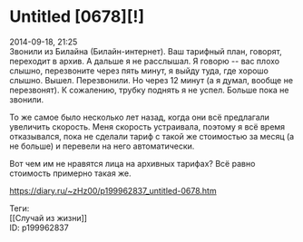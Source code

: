 Untitled [0678][!]
===================

   
 2014-09-18, 21:25   
  Звонили из Билайна (Билайн-интернет). Ваш тарифный план, говорят, переходит в архив. А дальше я не расслышал. Я говорю -- вас плохо слышно, перезвоните через пять минут, я выйду туда, где хорошо слышно. Вышел. Перезвонили. Но через 12 минут (а я думал, вообще не перезвонят). К сожалению, трубку поднять я не успел. Больше пока не звонили.   
   
 То же самое было несколько лет назад, когда они всё предлагали увеличить скорость. Меня скорость устраивала, поэтому я всё время отказывался, пока не сделали тариф с такой же стоимостью за месяц (а не больше) и перевели на него автоматически.   
   
 Вот чем им не нравятся лица на архивных тарифах? Всё равно стоимость примерно такая же.   
    
 <https://diary.ru/~zHz00/p199962837_untitled-0678.htm>   
   
 Теги:   
 [[Случай из жизни]]   
 ID: p199962837